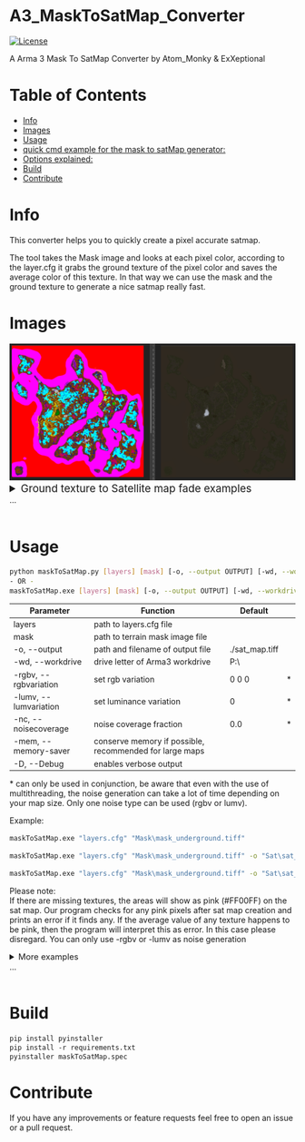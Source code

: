 # A3_MaskToSatMap_Converter <!-- omit in toc -->
[![License](https://img.shields.io/badge/license-GNU-v3.svg?style=flat)](https://www.gnu.org/licenses/gpl-3.0.txt)

A Arma 3 Mask To SatMap Converter by Atom_Monky & ExXeptional

# Table of Contents <!-- omit in toc -->
- [Info](#info)
- [Images](#images)
- [Usage](#usage)
- [quick cmd example for the mask to satMap generator:](#quick-cmd-example-for-the-mask-to-satmap-generator)
- [Options explained:](#options-explained)
- [Build](#build)
- [Contribute](#contribute)

# Info
This converter helps you to quickly create a pixel accurate satmap.

The tool takes the Mask image and looks at each pixel color, according to the layer.cfg it grabs the ground texture of the pixel color and saves the average color of this texture.
In that way we can use the mask and the ground texture to generate a nice satmap really fast.

# Images
<img src="imgs\conversion_1.png" alt="drawing" style="max-width:100%; text-align: center;"/>
<details>
<summary style="font-size:14pt">Ground texture to Satellite map fade examples</summary>
<img src="imgs\surfacefade_1.jpg" alt="drawing" style="max-width:50%; text-align: center;"/>
<img src="imgs\surfacefade_2.jpg" alt="drawing" style="max-width:50%; text-align: center;"/>
<img src="imgs\surfacefade_3.jpg" alt="drawing" style="max-width:50%; text-align: center;"/>
<img src="imgs\surfacefade_4.jpg" alt="drawing" style="max-width:50%; text-align: center;"/>
<img src="imgs\surfacefade_5.jpg" alt="drawing" style="max-width:50%; text-align: center;"/>
<img src="imgs\surfacefade_6.jpg" alt="drawing" style="max-width:50%; text-align: center;"/>
<img src="imgs\surfacefade_7.jpg" alt="drawing" style="max-width:50%; text-align: center;"/>

<img src="imgs\noise_generation_1.png" alt="drawing" style="max-width:80%; text-align: center;"/>
</details>  
...</br></br>

# Usage

```sh
python maskToSatMap.py [layers] [mask] [-o, --output OUTPUT] [-wd, --workdrive WORKDRIVE] [-rgbv R_VARIATION G_VARIATION B_VARIATION] [-nc NOISECOVERAGE] [-D, --Debug] 
- OR -
maskToSatMap.exe [layers] [mask] [-o, --output OUTPUT] [-wd, --workdrive WORKDRIVE] [-rgbv R_VARIATION G_VARIATION B_VARIATION] [-lumvv VARIATION] [-nc NOISECOVERAGE] [-mem] [-D, --Debug] 
```  
  
| Parameter | Function |  Default | |
| ---- | ----- | ---- | ---- |
| layers | path to layers.cfg file |  |  |
| mask | path to terrain mask image file |   |  |
| -o, --output | path and filename of output file | ./sat_map.tiff |  |
| -wd, --workdrive |  drive letter of Arma3 workdrive | P:\ |  |
| -rgbv, --rgbvariation |  set rgb variation | 0 0 0 | * |
| -lumv, --lumvariation | set luminance variation | 0 | * |
| -nc, --noisecoverage |  noise coverage fraction | 0.0 |  * |
| -mem, --memory-saver | conserve memory if possible, recommended for large maps | | |
| -D, --Debug |  enables verbose output |  |   |


\* can only be used in conjunction, be aware that even with the use of multithreading, the noise generation can take a lot of time depending on your map size. Only one noise type can be used (rgbv or lumv).

Example:
```sh
maskToSatMap.exe "layers.cfg" "Mask\mask_underground.tiff"
```
```sh
maskToSatMap.exe "layers.cfg" "Mask\mask_underground.tiff" -o "Sat\sat_map.tiff" -rgbv 5 5 5 -nc 0.90
```
```sh
maskToSatMap.exe "layers.cfg" "Mask\mask_underground.tiff" -o "Sat\sat_map.tiff" -lumv 5 -nc 0.90 -mem
```

Please note:  
If there are missing textures, the areas will show as pink (#FF00FF) on the sat map. Our program checks for any pink pixels after sat map creation and prints an error if it finds any.
If the average value of any texture happens to be pink, then the program will interpret this as error. In this case please disregard. You can only use -rgbv or -lumv as noise generation

<details>
<summary style="font-size:11pt">More examples</summary>

# quick cmd example for the mask to satMap generator:
- download latest release from git
- open cmd
- navigate to masToSatMap.exe folder
- runn: maskToSatMap.exe "P:\PATH\TO\Layers.cfg" "P:\PATH\TO\mask.tif" -lumv 4 -nc 0.5 -mem
- ( "-" arguments are optional )

# Options explained:
usage: </br>
` maskToSatMap.py layers mask [-h] [-wd WORKDRIVE] [-o OUTPUT] [-rgbv RGBVARIATION RGBVARIATION RGBVARIATION] [-lumv LUMVARIATION] [-nc NOISECOVERAGE] [-mem] [-D] `

| Parameter | Meaning | Example | Optional |
| --------- | ------- | ------- | -------- |
| layers | path to layers.cfg file | "P:\cytech\Cytech_Aboveground_Map\Cytech_Aboveground_Terrain\Source\Images\Layers.cfg"  | |
| mask | path to terrain mask image file | "P:\cytech\Cytech_Aboveground_Map\Cytech_Aboveground_Terrain\Source\Images\Mask\mask_aboveground.tif"  | |
| -wd, --workdrive |  drive letter of Arma3 workdrive | -wd "P:\\" | X |
| -o, --output | path and filename of output file | -o "./sat_map.tiff" | X |
| -rgbv, --rgbvariation |  set rgb variation | -rgbv 3 3 3 | X |
| -nc, --noisecoverage |  noise coverage fraction | -nc 0.5 | X | 
| -mem | Use Hard disk if RAM is exceeded | -mem | X |
| -D, --Debug |  enables verbose output | -D | X |
</details>
...</br></br>

# Build

```
pip install pyinstaller 
pip install -r requirements.txt
pyinstaller maskToSatMap.spec
```

# Contribute
If you have any improvements or feature requests feel free to open an issue or a pull request.  
